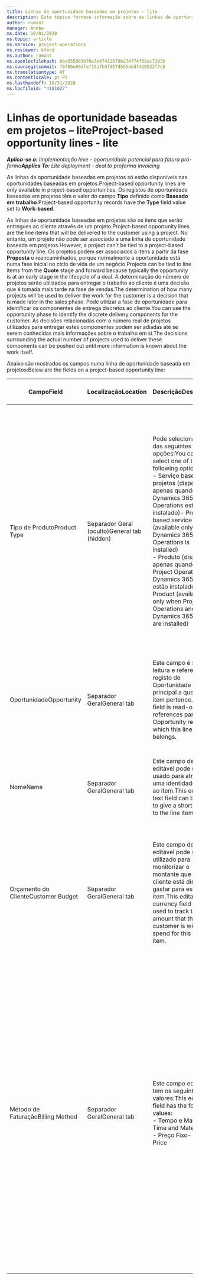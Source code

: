 ```yaml
---
title: Linhas de oportunidade baseadas em projetos – lite
description: Este tópico fornece informação sobre as linhas de oportunidade baseadas em projetos. (Pro)
author: rumant
manager: Annbe
ms.date: 10/01/2020
ms.topic: article
ms.service: project-operations
ms.reviewer: kfend
ms.author: rumant
ms.openlocfilehash: bba555003b76e3e87412679b274f74f68ac7203b
ms.sourcegitcommit: f6f86e80dfef15a7b5f9174b55dddf410522f7c8
ms.translationtype: HT
ms.contentlocale: pt-PT
ms.lasthandoff: 10/31/2020
ms.locfileid: "4181027"
---
```

# <a name="project-based-opportunity-lines---lite"></a><span data-ttu-id="1ec1e-104">Linhas de oportunidade baseadas em projetos – lite</span><span class="sxs-lookup"><span data-stu-id="1ec1e-104">Project-based opportunity lines - lite</span></span>

<span data-ttu-id="1ec1e-105">_**Aplica-se a:** Implementação leve - oportunidade potencial para fatura pró-forma_</span><span class="sxs-lookup"><span data-stu-id="1ec1e-105">_**Applies To:** Lite deployment - deal to proforma invoicing_</span></span>

<span data-ttu-id="1ec1e-106">As linhas de oportunidade baseadas em projetos só estão disponíveis nas oportunidades baseadas em projetos.</span><span class="sxs-lookup"><span data-stu-id="1ec1e-106">Project-based opportunity lines are only available in project-based opportunities.</span></span> <span data-ttu-id="1ec1e-107">Os registos de oportunidade baseados em projetos têm o valor do campo **Tipo** definido como **Baseado em trabalho**.</span><span class="sxs-lookup"><span data-stu-id="1ec1e-107">Project-based opportunity records have the **Type** field value set to **Work-based**.</span></span>

<span data-ttu-id="1ec1e-108">As linhas de oportunidade baseadas em projetos são os itens que serão entregues ao cliente através de um projeto.</span><span class="sxs-lookup"><span data-stu-id="1ec1e-108">Project-based opportunity lines are the line items that will be delivered to the customer using a project.</span></span> <span data-ttu-id="1ec1e-109">No entanto, um projeto não pode ser associado a uma linha de oportunidade baseada em projetos.</span><span class="sxs-lookup"><span data-stu-id="1ec1e-109">However, a project can't be tied to a project-based opportunity line.</span></span> <span data-ttu-id="1ec1e-110">Os projetos podem ser associados a itens a partir da fase **Proposta** e reencaminhados, porque normalmente a oportunidade está numa fase inicial no ciclo de vida de um negócio.</span><span class="sxs-lookup"><span data-stu-id="1ec1e-110">Projects can be tied to line items from the **Quote** stage and forward because typically the opportunity is at an early stage in the lifecycle of a deal.</span></span> <span data-ttu-id="1ec1e-111">A determinação do número de projetos serão utilizados para entregar o trabalho ao cliente é uma decisão que é tomada mais tarde na fase de vendas.</span><span class="sxs-lookup"><span data-stu-id="1ec1e-111">The determination of how many projects will be used to deliver the work for the customer is a decision that is made later in the sales phase.</span></span> <span data-ttu-id="1ec1e-112">Pode utilizar a fase de oportunidade para identificar os componentes de entrega discretos ao cliente.</span><span class="sxs-lookup"><span data-stu-id="1ec1e-112">You can use the opportunity phase to identify the discrete delivery components for the customer.</span></span> <span data-ttu-id="1ec1e-113">As decisões relacionadas com o número real de projetos utilizados para entregar estes componentes podem ser adiadas até se serem conhecidas mais informações sobre o trabalho em si.</span><span class="sxs-lookup"><span data-stu-id="1ec1e-113">The decisions surrounding the actual number of projects used to deliver these components can be pushed out until more information is known about the work itself.</span></span>

<span data-ttu-id="1ec1e-114">Abaixo são mostrados os campos numa linha de oportunidade baseada em projetos:</span><span class="sxs-lookup"><span data-stu-id="1ec1e-114">Below are the fields on a project-based opportunity line:</span></span>

| <span data-ttu-id="1ec1e-115">**Campo**</span><span class="sxs-lookup"><span data-stu-id="1ec1e-115">**Field**</span></span> | <span data-ttu-id="1ec1e-116">**Localização**</span><span class="sxs-lookup"><span data-stu-id="1ec1e-116">**Location**</span></span> | <span data-ttu-id="1ec1e-117">**Descrição**</span><span class="sxs-lookup"><span data-stu-id="1ec1e-117">**Description**</span></span> | <span data-ttu-id="1ec1e-118">**Impacto a jusante**</span><span class="sxs-lookup"><span data-stu-id="1ec1e-118">**Downstream impact**</span></span> |
| --- | --- | --- | --- |
| <span data-ttu-id="1ec1e-119">Tipo de Produto</span><span class="sxs-lookup"><span data-stu-id="1ec1e-119">Product Type</span></span> | <span data-ttu-id="1ec1e-120">Separador Geral (oculto)</span><span class="sxs-lookup"><span data-stu-id="1ec1e-120">General tab (hidden)</span></span> | <span data-ttu-id="1ec1e-121">Pode selecionar uma das seguintes opções:</span><span class="sxs-lookup"><span data-stu-id="1ec1e-121">You can select one of the following options:</span></span></br><span data-ttu-id="1ec1e-122">- Serviço baseado em projetos (disponível apenas quando o Dynamics 365 Project Operations está instalado)</span><span class="sxs-lookup"><span data-stu-id="1ec1e-122">- Project-based service (available only when Dynamics 365 Project Operations is installed)</span></span></br><span data-ttu-id="1ec1e-123">- Produto (disponível apenas quando o Project Operations e o Dynamics 365 Sales estão instalados)</span><span class="sxs-lookup"><span data-stu-id="1ec1e-123">- Product (available only when Project Operations and Dynamics 365 Sales are installed)</span></span> | <span data-ttu-id="1ec1e-124">O valor deste campo está definido como **Serviço baseado em projetos** quando cria uma linha de oportunidade baseada em projetos a partir da grelha de linhas baseada em projetos na Oportunidade.</span><span class="sxs-lookup"><span data-stu-id="1ec1e-124">The value of this field is set to **Project-based service** when you create a project-based opportunity line from the project-based lines grid on the Opportunity.</span></span> <br> <span data-ttu-id="1ec1e-125">Se alterar ou substituir este valor, a funcionalidade do projeto não será ativada nos itens baseados em projetos.</span><span class="sxs-lookup"><span data-stu-id="1ec1e-125">If you change or override this value, the project functionality won't be enabled on your project-based line items.</span></span> |
| <span data-ttu-id="1ec1e-126">Oportunidade</span><span class="sxs-lookup"><span data-stu-id="1ec1e-126">Opportunity</span></span> | <span data-ttu-id="1ec1e-127">Separador Geral</span><span class="sxs-lookup"><span data-stu-id="1ec1e-127">General tab</span></span> | <span data-ttu-id="1ec1e-128">Este campo é só de leitura e referencia o registo de Oportunidade principal a que este item pertence.</span><span class="sxs-lookup"><span data-stu-id="1ec1e-128">This field is read-only and references parent Opportunity record to which this line item belongs.</span></span> | <span data-ttu-id="1ec1e-129">Este campo não tem impacto a jusante.</span><span class="sxs-lookup"><span data-stu-id="1ec1e-129">There is no downstream impact from this field.</span></span> |
| <span data-ttu-id="1ec1e-130">Nome</span><span class="sxs-lookup"><span data-stu-id="1ec1e-130">Name</span></span> | <span data-ttu-id="1ec1e-131">Separador Geral</span><span class="sxs-lookup"><span data-stu-id="1ec1e-131">General tab</span></span> | <span data-ttu-id="1ec1e-132">Este campo de texto editável pode ser usado para atribuir uma identidade curta ao item.</span><span class="sxs-lookup"><span data-stu-id="1ec1e-132">This editable text field can be used to give a short identity to the line item.</span></span> | <span data-ttu-id="1ec1e-133">Este valor é transportado para a linha de proposta quando cria uma proposta a partir desta oportunidade.</span><span class="sxs-lookup"><span data-stu-id="1ec1e-133">This value is carried over to the quote line when you create a quote from this opportunity.</span></span> |
| <span data-ttu-id="1ec1e-134">Orçamento do Cliente</span><span class="sxs-lookup"><span data-stu-id="1ec1e-134">Customer Budget</span></span> | <span data-ttu-id="1ec1e-135">Separador Geral</span><span class="sxs-lookup"><span data-stu-id="1ec1e-135">General tab</span></span> | <span data-ttu-id="1ec1e-136">Este campo de moeda editável pode ser utilizado para monitorizar o montante que o cliente está disposto a gastar para este item.</span><span class="sxs-lookup"><span data-stu-id="1ec1e-136">This editable currency field can be used to track the amount that the customer is willing to spend for this line item.</span></span> | <span data-ttu-id="1ec1e-137">Este valor é transportado para o campo correspondente na linha de proposta quando cria uma proposta a partir desta oportunidade.</span><span class="sxs-lookup"><span data-stu-id="1ec1e-137">This value is carried over to the corresponding field on the quote line when you create a quote from this opportunity.</span></span> |
| <span data-ttu-id="1ec1e-138">Método de Faturação</span><span class="sxs-lookup"><span data-stu-id="1ec1e-138">Billing Method</span></span> | <span data-ttu-id="1ec1e-139">Separador Geral</span><span class="sxs-lookup"><span data-stu-id="1ec1e-139">General tab</span></span> | <span data-ttu-id="1ec1e-140">Este campo editável tem os seguintes valores:</span><span class="sxs-lookup"><span data-stu-id="1ec1e-140">This editable field has the following values:</span></span></br><span data-ttu-id="1ec1e-141">- Tempo e Material</span><span class="sxs-lookup"><span data-stu-id="1ec1e-141">- Time and Material</span></span></br><span data-ttu-id="1ec1e-142">- Preço Fixo</span><span class="sxs-lookup"><span data-stu-id="1ec1e-142">- Fixed Price</span></span> | <span data-ttu-id="1ec1e-143">Este valor é transportado para o campo correspondente na linha de proposta quando cria uma proposta a partir desta oportunidade.</span><span class="sxs-lookup"><span data-stu-id="1ec1e-143">This value is carried over to the corresponding field on the quote line when you create a quote from this opportunity.</span></span> <span data-ttu-id="1ec1e-144">Após a criação da linha de proposta, o campo é bloqueado e não pode ser alterado.</span><span class="sxs-lookup"><span data-stu-id="1ec1e-144">After the quote line is created, the field is locked and can't be changed.</span></span> <span data-ttu-id="1ec1e-145">Atribua este valor de campo com a maior precisão possível.</span><span class="sxs-lookup"><span data-stu-id="1ec1e-145">Assign this field value as accurately as possible.</span></span> <span data-ttu-id="1ec1e-146">Se precisar de alterar o valor deste campo na linha de proposta, elimine e volte a criar a linha de proposta.</span><span class="sxs-lookup"><span data-stu-id="1ec1e-146">If you need to change the value of this field on the quote line, delete and re-create the quote line.</span></span> |
